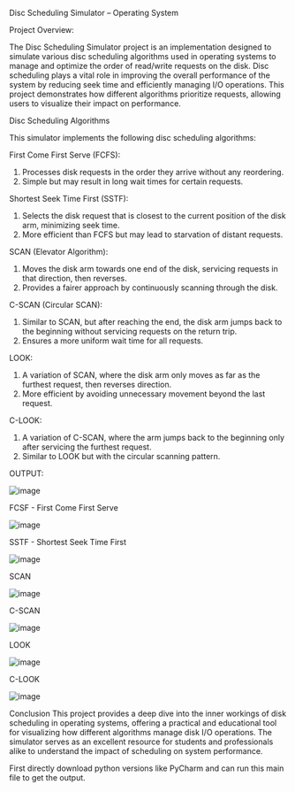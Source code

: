 Disc Scheduling Simulator – Operating System 

Project Overview:

The Disc Scheduling Simulator project is an implementation designed to simulate various disc scheduling algorithms used in operating systems to manage and optimize the order of read/write requests on the disk. Disc scheduling plays a vital role in improving the overall performance of the system by reducing seek time and efficiently managing I/O operations. This project demonstrates how different algorithms prioritize requests, allowing users to visualize their impact on performance.


Disc Scheduling Algorithms

This simulator implements the following disc scheduling algorithms:

First Come First Serve (FCFS):
1. Processes disk requests in the order they arrive without any reordering.
2. Simple but may result in long wait times for certain requests.

Shortest Seek Time First (SSTF):
1. Selects the disk request that is closest to the current position of the disk arm, minimizing seek time.
2. More efficient than FCFS but may lead to starvation of distant requests.

SCAN (Elevator Algorithm):
1. Moves the disk arm towards one end of the disk, servicing requests in that direction, then reverses.
2. Provides a fairer approach by continuously scanning through the disk.
   
C-SCAN (Circular SCAN):
1. Similar to SCAN, but after reaching the end, the disk arm jumps back to the beginning without servicing requests on the return trip.
2. Ensures a more uniform wait time for all requests.
   
LOOK:
1. A variation of SCAN, where the disk arm only moves as far as the furthest request, then reverses direction.
2. More efficient by avoiding unnecessary movement beyond the last request.
   
C-LOOK:
1. A variation of C-SCAN, where the arm jumps back to the beginning only after servicing the furthest request.
2. Similar to LOOK but with the circular scanning pattern.


OUTPUT:

![image](https://github.com/user-attachments/assets/c4e690bd-7560-4d51-800d-4c4821d15a64)


FCSF - First Come First Serve

![image](https://github.com/user-attachments/assets/ab0a3b1d-8e77-43e1-9e83-1ce285d45856)


SSTF - Shortest Seek Time First

![image](https://github.com/user-attachments/assets/8957e140-0b1e-4011-a7ae-03a5a3238f98)


SCAN

![image](https://github.com/user-attachments/assets/d77ac393-831c-471a-9558-71598ab69220)


C-SCAN

![image](https://github.com/user-attachments/assets/489908ee-6b3d-4534-932d-b9ab69a20968)


LOOK

![image](https://github.com/user-attachments/assets/77213c25-5979-442a-8e26-bceb35105973)


C-LOOK

![image](https://github.com/user-attachments/assets/5504d5c4-b997-4a9f-a941-42be80347098)



Conclusion
This project provides a deep dive into the inner workings of disk scheduling in operating systems, offering a practical and educational tool for visualizing how different algorithms manage disk I/O operations. The simulator serves as an excellent resource for students and professionals alike to understand the impact of scheduling on system performance.

First directly download python versions like PyCharm and can run this main file to get the output.
